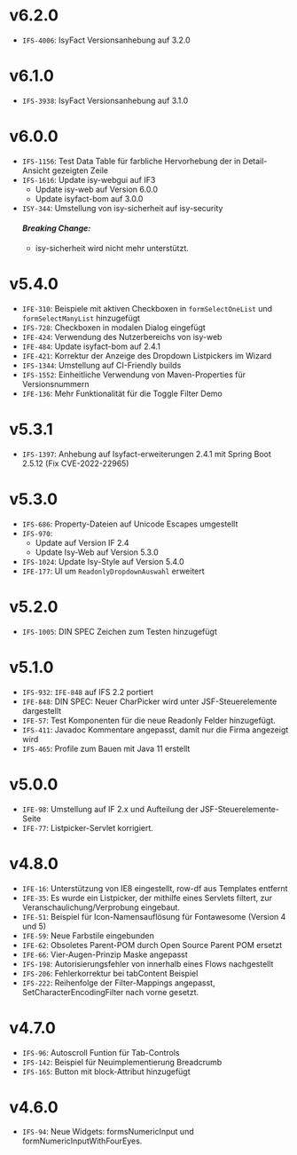 # v6.2.0
- `IFS-4006`: IsyFact Versionsanhebung auf 3.2.0

# v6.1.0
- `IFS-3938`: IsyFact Versionsanhebung auf 3.1.0

# v6.0.0
- `IFS-1156`: Test Data Table für farbliche Hervorhebung der in Detail-Ansicht gezeigten Zeile
- `IFS-1616`: Update isy-webgui auf IF3
  - Update isy-web auf Version 6.0.0
  - Update isyfact-bom auf 3.0.0
- `ISY-344`: Umstellung von isy-sicherheit auf isy-security
  #### _Breaking Change:_
  * isy-sicherheit wird nicht mehr unterstützt.

# v5.4.0
- `IFE-310`: Beispiele mit aktiven Checkboxen in `formSelectOneList` und `formSelectManyList` hinzugefügt
- `IFS-728`: Checkboxen in modalen Dialog eingefügt
- `IFE-424`: Verwendung des Nutzerbereichs von isy-web
- `IFE-484`: Update isyfact-bom auf 2.4.1 
- `IFE-421`: Korrektur der Anzeige des Dropdown Listpickers im Wizard
- `IFS-1344`: Umstellung auf CI-Friendly builds
- `IFS-1552`: Einheitliche Verwendung von Maven-Properties für Versionsnummern
- `IFE-136`: Mehr Funktionalität für die Toggle Filter Demo

# v5.3.1
- `IFS-1397`: Anhebung auf Isyfact-erweiterungen 2.4.1 mit Spring Boot 2.5.12 (Fix CVE-2022-22965)

# v5.3.0
- `IFS-686`: Property-Dateien auf Unicode Escapes umgestellt
- `IFS-970`:
    - Update auf Version IF 2.4
    - Update Isy-Web auf Version 5.3.0
- `IFS-1024`: Update Isy-Style auf Version 5.4.0
- `IFE-177`: UI um `ReadonlyDropdownAuswahl` erweitert

# v5.2.0
- `IFS-1005`: DIN SPEC Zeichen zum Testen hinzugefügt

# v5.1.0
- `IFS-932`: `IFE-848` auf IFS 2.2 portiert
- `IFE-848`: DIN SPEC: Neuer CharPicker wird unter JSF-Steuerelemente dargestellt
- `IFE-57`: Test Komponenten für die neue Readonly Felder hinzugefügt. 
- `IFS-411`: Javadoc Kommentare angepasst, damit nur die Firma angezeigt wird
- `IFS-465`: Profile zum Bauen mit Java 11 erstellt

# v5.0.0
- `IFE-98`: Umstellung auf IF 2.x und Aufteilung der JSF-Steuerelemente-Seite
- `IFE-77`: Listpicker-Servlet korrigiert.

# v4.8.0
- `IFE-16`: Unterstützung von IE8 eingestellt, row-df aus Templates entfernt
- `IFE-35`: Es wurde ein Listpicker, der mithilfe eines Servlets filtert, zur Veranschaulichung/Verprobung eingebaut.
- `IFE-51`: Beispiel für Icon-Namensauflösung für Fontawesome (Version 4 und 5)
- `IFE-59`: Neue Farbstile eingebunden
- `IFE-62`: Obsoletes Parent-POM durch Open Source Parent POM ersetzt
- `IFE-66`: Vier-Augen-Prinzip Maske angepasst
- `IFS-198`: Autorisierungsfehler von innerhalb eines Flows nachgestellt
- `IFS-206`: Fehlerkorrektur bei tabContent Beispiel
- `IFS-222`: Reihenfolge der Filter-Mappings angepasst, SetCharacterEncodingFilter nach vorne gesetzt.

# v4.7.0
- `IFS-96`: Autoscroll Funtion für Tab-Controls
- `IFS-142`: Beispiel für Neuimplementierung Breadcrumb
- `IFS-165`: Button mit block-Attribut hinzugefügt

# v4.6.0
- `IFS-94`: Neue Widgets: formsNumericInput und formNumericInputWithFourEyes.
